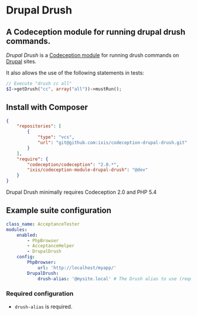 Drupal Drush
===

## A Codeception module for running drupal drush commands.

_Drupal Drush_ is a [Codeception module](http://codeception.com/addons) for running drush commands on [Drupal](https://www.drupal.org/) sites.

It also allows the use of the following statements in tests:

```php
// Execute "drush cc all"
$I->getDrush("cc", array("all"))->mustRun();
```

## Install with Composer

```json
{
    "repositories": [
        {
            "type": "vcs",
            "url": "git@github.com:ixis/codeception-drupal-drush.git"
        }
    ],
    "require": {
        "codeception/codeception": "2.0.*",
        "ixis/codeception-module-drupal-drush": "@dev"
    }
}
```

Drupal Drush minimally requires Codeception 2.0 and PHP 5.4

## Example suite configuration

```yaml
class_name: AcceptanceTester
modules:
    enabled:
        - PhpBrowser
        - AcceptanceHelper
        - DrupalDrush
    config:
        PhpBrowser:
            url: 'http://localhost/myapp/'
        DrupalDrush:
            drush-alias: '@mysite.local' # The Drush alias to use (required).
```

### Required configuration

* `drush-alias` is required.
